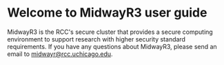 # Welcome to MidwayR3 user guide

MidwayR3 is the RCC's secure cluster that provides a secure computing environment to support research with higher security standard requirements. If you have any questions about MidwayR3, please send an email to midwayr@rcc.uchicago.edu.

